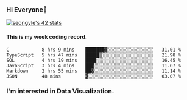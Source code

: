 ### Hi Everyone👋

[![seongyle's 42 stats](https://badge42.vercel.app/api/v2/cl260u6td000609l4p4inxynw/stats?cursusId=21&coalitionId=86)](https://github.com/JaeSeoKim/badge42)

#### This is my week coding record.

<!--START_SECTION:waka-->

```text
C            8 hrs 9 mins    ███████▓░░░░░░░░░░░░░░░░░   31.01 %
TypeScript   5 hrs 47 mins   █████▒░░░░░░░░░░░░░░░░░░░   21.98 %
SQL          4 hrs 19 mins   ████░░░░░░░░░░░░░░░░░░░░░   16.45 %
JavaScript   3 hrs 4 mins    ███░░░░░░░░░░░░░░░░░░░░░░   11.67 %
Markdown     2 hrs 55 mins   ██▓░░░░░░░░░░░░░░░░░░░░░░   11.14 %
JSON         48 mins         ▓░░░░░░░░░░░░░░░░░░░░░░░░   03.07 %
```

<!--END_SECTION:waka-->

### I'm interested in Data Visualization.

<!--
**YeonSeong-Lee/YeonSeong-Lee** is a ✨ _special_ ✨ repository because its `README.md` (this file) appears on your GitHub profile.

Here are some ideas to get you started:

- 🔭 I’m currently working on ...
- 🌱 I’m currently learning ...
- 👯 I’m looking to collaborate on ...
- 🤔 I’m looking for help with ...
- 💬 Ask me about ...
- 📫 How to reach me: ...
- 😄 Pronouns: ...
- ⚡ Fun fact: ...
-->
